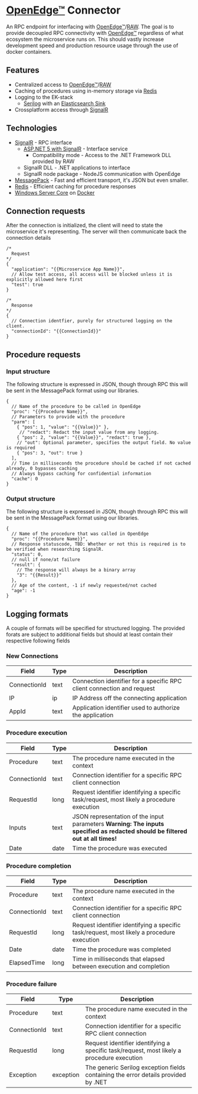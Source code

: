 # [OpenEdge™](openedge) Connector
An RPC endpoint for interfacing with [OpenEdge™](openedge)/[RAW](raw). The goal is to provide decoupled RPC connectivity with [OpenEdge™](openedge) regardless of what ecosystem the microservice runs on.
This should vastly increase development speed and production resource usage through the use of docker containers.

## Features
* Centralized access to [OpenEdge™](openedge)/[RAW](raw)
* Caching of procedures using in-memory storage via [Redis](redis)
* Logging to the EK-stack
  * [Serilog](https://serilog.net/) with an [Elasticsearch Sink](https://github.com/serilog/serilog-sinks-elasticsearch)
* Crossplatform access through [SignalR](signalr)

## Technologies
* [SignalR](signalr) - RPC interface
  * [ASP.NET 5 with SignalR](https://dotnet.microsoft.com/apps/aspnet/signalr) - Interface service
    * Compatibility mode - Access to the .NET Framework DLL provided by RAW
  * SignalR DLL - .NET applications to interface
  * SignalR node package - NodeJS communication with OpenEdge
* [MessagePack](https://msgpack.org/index.html) - Fast and efficient transport, it's JSON but even smaller.
* [Redis](redis) - Efficient caching for procedure responses
* [Windows Server Core](https://hub.docker.com/_/microsoft-windows-servercore) on [Docker](https://www.docker.com/)

## Connection requests
After the connection is initialized, the client will need to state the microservice it's representing. The server will then communicate back the connection details
```jsonc
/*
  Request
*/
{
  "application": "{{Microservice App Name}}",
  // Allow test access, all access will be blocked unless it is explicitly allowed here first
  "test": true
}

/*
  Response
*/
{
  // Connection identfier, purely for structured logging on the client.
  "connectionId": "{{ConnectionId}}"
}
```


## Procedure requests
### Input structure
The following structure is expressed in JSON, though through RPC this will be sent in the MessagePack format using our libraries.
```jsonc
{
  // Name of the procedure to be called in OpenEdge
  "proc": "{{Procedure Name}}",
  // Parameters to provide with the procedure
  "parm": [
    { "pos": 1, "value": "{{Value}}" },
     // "redact": Redact the input value from any logging.
    { "pos": 2, "value": "{{Value}}", "redact": true },
    // "out": Optional parameter, specifies the output field. No value is required
    { "pos": 3, "out": true }
  ],
  // Time in milliseconds the procedure should be cached if not cached already, 0 bypasses caching
  // Always bypass caching for confidential information
  "cache": 0
}
```

### Output structure
The following structure is expressed in JSON, though through RPC this will be sent in the MessagePack format using our libraries.
```jsonc
{
  // Name of the procedure that was called in OpenEdge
  "proc": "{{Procedure Name}}",
  // Response statuscode, TBD: Whether or not this is required is to be verified when researching SignalR.
  "status": 0,
  // null if none/at failure
  "result": {
    // The response will always be a binary array
    "3": "{{Result}}"
  },
  // Age of the content, -1 if newly requested/not cached
  "age": -1
}
```


[openedge]: (https://www.progress.com/openedge)
[raw]: (https://www.realdolmen.com/en/solution/raw)
[redis]: (https://redis.io/)
[signalr]: (https://en.wikipedia.org/wiki/SignalR)

## Logging formats
A couple of formats will be specified for structured logging.
The provided forats are subject to additional fields but should at least contain their respective following fields

### New Connections
| Field 	| Type 	| Description 	|
|-------	|------	|-------------	|
| ConnectionId | text | Connection identifier for a specific RPC client connection and request |
| IP | ip | IP Address off the connecting application |
| AppId | text | Application identifier used to authorize the application |


### Procedure execution
| Field 	| Type 	| Description 	|
|-------	|------	|-------------	|
| Procedure | text | The procedure name executed in the context  |
| ConnectionId | text | Connection identifier for a specific RPC client connection |
| RequestId | long | Request identifier identifying a specific task/request, most likely a procedure execution |
| Inputs | text | JSON representation of the input parameters **Warning: The inputs specified as redacted should be filtered out at all times!** |
| Date | date | Time the procedure was executed |

### Procedure completion
| Field 	| Type 	| Description 	|
|-------	|------	|-------------	|
| Procedure | text | The procedure name executed in the context  |
| ConnectionId | text | Connection identifier for a specific RPC client connection |
| RequestId | long | Request identifier identifying a specific task/request, most likely a procedure execution |
| Date | date | Time the procedure was completed |
| ElapsedTime | long | Time in milliseconds that elapsed between execution and completion |

### Procedure failure

| Field 	| Type 	| Description 	|
|-------	|------	|-------------	|
| Procedure | text | The procedure name executed in the context  |
| ConnectionId | text | Connection identifier for a specific RPC client connection |
| RequestId | long | Request identifier identifying a specific task/request, most likely a procedure execution |
| Exception | exception | The generic Serilog exception fields containing the error details provided by .NET |